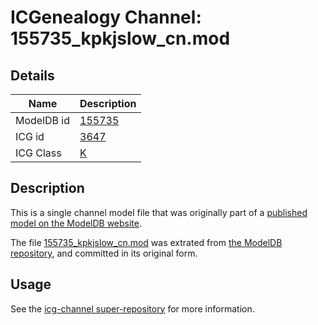 # ICGenealogy Channel: 155735\_kpkjslow\_cn.mod

## Details

Name | Description
---- | -----------
ModelDB id | [155735](http://senselab.med.yale.edu/ModelDB/ShowModel.cshtml?model=155735)
ICG id | [3647](http://icg.neurotheory.ox.ac.uk/channels/1/3647)
ICG Class | [K](http://icg.neurotheory.ox.ac.uk/channels/1)

## Description

This is a single channel model file that was originally part of a [published model on the ModelDB website](http://senselab.med.yale.edu/mModelDB/ShowModel.cshtml?model=155735).

The file [155735\_kpkjslow\_cn.mod](155735_kpkjslow_cn.mod) was extrated from [the ModelDB repository](http://senselab.med.yale.edu/ModelDB/ShowModel.cshtml?model=155735), and committed in its original form.

## Usage

See the [icg-channel super-repository](https://github.com/icgenealogy/icg-channels) for more information.